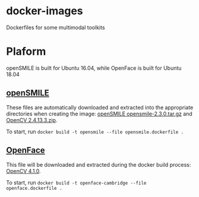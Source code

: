 # docker-images
Dockerfiles for some multimodal toolkits

# Plaform
openSMILE is built for Ubuntu 16.04, while OpenFace is built for Ubuntu 18.04

[openSMILE](http://audeering.com/technology/opensmile)
---------
These files are automatically downloaded and extracted into the appropriate directories when creating the image: [openSMILE opensmile-2.3.0.tar.gz](http://audeering.com/download/1318/opensmile-2.3.0.tar.gz) and [OpenCV 2.4.13.3.zip](https://github.com/opencv/opencv/archive/2.4.13.3.zip).

To start, run `docker build -t opensmile --file opensmile.dockerfile .`

[OpenFace](https://github.com/TadasBaltrusaitis/OpenFace)
---------
This file will be downloaded and extracted during the docker build process: [OpenCV 4.1.0](https://opencv.org/opencv-4-1/).

To start, run `docker build -t openface-cambridge --file openface.dockerfile .`